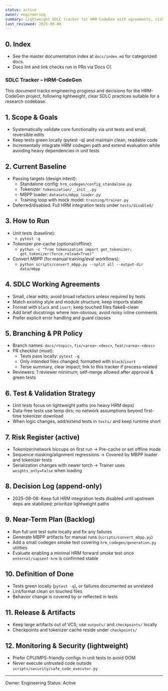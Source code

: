 ```yaml
---
status: active
owner: engineering
summary: Lightweight SDLC tracker for HRM-CodeGen with agreements, risks, and decisions
last_reviewed: 2025-08-08
---
```


## 0. Index

- See the master documentation index at `docs/index.md` for categorized docs.
- Docs lint and link checks run in PRs via Docs CI.

### SDLC Tracker – HRM-CodeGen

This document tracks engineering progress and decisions for the HRM-CodeGen project, following lightweight, clear SDLC practices suitable for a research codebase.

## 1. Scope & Goals

- Systematically validate core functionality via unit tests and small, reversible edits
- Keep tests green locally (pytest -q) and maintain clean, readable code
- Incrementally integrate HRM codegen path and extend evaluation while avoiding heavy dependencies in unit tests

## 2. Current Baseline

- Passing targets (design intent):
  - Standalone config: `hrm_codegen/config_standalone.py`
  - Tokenizer: `tokenization/__init__.py`
  - MBPP loader: `datasets/mbpp_loader.py`
  - Training loop with mock model: `training/trainer.py`
- Deferred/disabled: Full HRM integration tests under `tests/disabled/`

## 3. How to Run

- Unit tests (baseline):
  - `pytest -q`
- Tokenizer pre-cache (optional/offline):
  - `python -c "from tokenization import get_tokenizer; get_tokenizer(force_reload=True)"`
- Convert MBPP (for manual training/eval workflows):
  - `python scripts/convert_mbpp.py --split all --output-dir data/mbpp`

## 4. SDLC Working Agreements

- Small, clear edits; avoid broad refactors unless required by tests
- Match existing style and module structure; keep imports stable
- Format with `black` and `isort`; keep touched files flake8-clean
- Add brief docstrings where non-obvious; avoid noisy inline comments
- Prefer explicit error handling and guard clauses

## 5. Branching & PR Policy

- Branch names: `docs/<topic>`, `fix/<area>-<desc>`, `feat/<area>-<desc>`
- PR checklist (must):
  - Tests pass locally: `pytest -q`
  - Only intended files changed; formatted with `black`/`isort`
  - Terse summary, clear impact; link to this tracker if process-related
- Reviewers: 1 reviewer minimum; self-merge allowed after approval & green tests

## 6. Test & Validation Strategy

- Unit tests focus on lightweight paths (no heavy HRM deps)
- Data-free tests use temp dirs; no network assumptions beyond first-time tokenizer download
- When logic changes, add/extend tests in `tests/` and keep runtime short

## 7. Risk Register (active)

- Tokenizer/network hiccups on first run → Pre-cache or set offline mode
- Sequence masking/alignment regressions → Covered by MBPP loader and tokenizer tests
- Serialization changes with newer torch → Trainer uses `weights_only=False` when loading

## 8. Decision Log (append-only)

- 2025-08-08: Keep full HRM integration tests disabled until upstream deps are stabilized; prioritize lightweight paths

## 9. Near-Term Plan (Backlog)

- Run full unit test suite locally and fix any failures
- Generate MBPP artifacts for manual runs (`scripts/convert_mbpp.py`)
- Add a small codegen smoke test covering `hrm_codegen/generation.py` utilities
- Evaluate enabling a minimal HRM forward smoke test once `external/sapient-hrm` is confirmed stable

## 10. Definition of Done

- Tests green locally (`pytest -q`), or failures documented as unrelated
- Lint/format clean on touched files
- Behavior change is covered by or reflected in tests

## 11. Release & Artifacts

- Keep large artifacts out of VCS; use `outputs/` and `checkpoints/` locally
- Checkpoints and tokenizer cache reside under `checkpoints/`

## 12. Monitoring & Security (lightweight)

- Prefer CPU/MPS-friendly configs in unit tests to avoid OOM
- Never execute untrusted code outside `scripts/security/safe_code_executor.py`

---

Owner: Engineering
Status: Active
